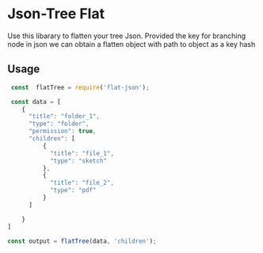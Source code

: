 # Json-Tree Flat
  Use this libarary to flatten your tree Json. Provided the key for  branching node in json  we can obtain a flatten  object with path to object as a key hash

## Usage

```js
 const  flatTree = require('flat-json');

 const data = [
    {
      "title": "folder_1",
      "type": "folder",
      "permission": true,
      "children": [
          {
            "title": "file_1",
            "type": "sketch"
          },
          {
            "title": "file_2",
            "type": "pdf"
          }
      ]

    } 
]

const output = flatTree(data, 'children');

```

